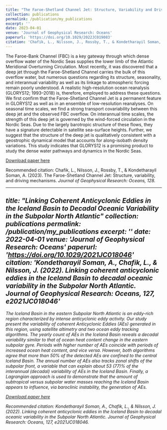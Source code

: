 ```yaml
---
title: "The Faroe-Shetland Channel Jet: Structure, Variability and Driving Mechanisms"
collection: publications
permalink: /publication/my_publications
excerpt: ''
date: 2023-04-01
venue: 'Journal of Geophysical Research: Oceans'
paperurl: 'https://doi.org/10.1029/2022JC019083'
citation: 'Chafik, L., Nilsson, J., Rossby, T., & Kondetharayil Soman, A. (2023). The Faroe-Shetland Channel Jet: Structure, variability, and driving mechanisms. Journal of Geophysical Research: Oceans, 128, DOI-10.1029/2022JC019083'
---
```

The Faroe-Bank Channel (FBC) is a key gateway through which dense overflow water of the Nordic Seas supplies the lower limb of the Atlantic Meridional Overturning Circulation. Most recently, it was discovered that a deep jet through the Faroe-Shetland Channel carries the bulk of this overflow water, but numerous questions regarding its structure, seasonality, and interannual variability as well as its linkage to atmospheric forcing remain poorly understood. A realistic high-resolution ocean reanalysis (GLORYS12; 1993–2018) is, therefore, employed to address these questions. We first confirm that the Faroe-Shetland Channel Jet is a permanent feature in GLORYS12 as well as in an ensemble of low-resolution reanalyses. On seasonal time scales, we find a strong transport covariability between this deep jet and the observed FBC overflow. On interannual time scales, the strength of this deep jet is governed by the wind-forced circulation in the Nordic Seas. Due to the largely barotropic structure of these flows, they have a signature detectable in satellite sea-surface heights. Further, we suggest that the structure of the deep jet is qualitatively consistent with a geostrophic dynamical model that accounts for along-isobath density variations. This study indicates that GLORYS12 is a promising product to study the dense water pathways and dynamics in the Nordic Seas.

[Download paper here](https://doi.org/10.1029/2022JC019083)

Recommended citation: Chafik, L., Nilsson, J., Rossby, T., & Kondetharayil Soman, A. (2023). The Faroe-Shetland Channel Jet: Structure, variability, and driving mechanisms. <i>Journal of Geophysical Research: Oceans<i>, 128.



---
title: "Linking Coherent Anticyclonic Eddies in the Iceland Basin to Decadal Oceanic Variability in the Subpolar North Atlantic"
collection: publications
permalink: /publication/my_publications
excerpt: ''
date: 2022-04-01
venue: 'Journal of Geophysical Research: Oceans'
paperurl: 'https://doi.org/10.1029/2021JC018046'
citation: 'Kondetharayil Soman, A., Chafik, L., & Nilsson, J. (2022). Linking coherent anticyclonic eddies in the Iceland Basin to decadal oceanic variability in the Subpolar North Atlantic. Journal of Geophysical Research: Oceans, 127, e2021JC018046'
---
The Iceland Basin in the eastern Subpolar North Atlantic is an eddy-rich region characterized by intense anticyclonic eddy activity. Our study present the variability of coherent Anticyclonic Eddies (AEs) generated in this region, using satellite altimetry and two ocean eddy tracking algorithms. The yearly count of AEs in the Iceland Basin reveals a decadal variability similar to that of ocean heat content change in the eastern subpolar gyre. Periods with higher number of AEs coincide with periods of increased ocean heat content, and vice versa. However, both algorithms agree that more than 50% of the detected AEs are confined to the central Iceland Basin. The annual number of AEs also tracks zonal shifts of the subpolar front, a variable that can explain about 53 (77)% of the interannual (decadal) variability of AEs in the Iceland Basin. Finally, a Lagrangian approach is used to demonstrate that the amount of subtropical versus subpolar water masses reaching the Iceland Basin appears to influence, via baroclinic instability, the generation of AEs.

[Download paper here](https://doi.org/10.1029/2022JC019083)

Recommended citation: Kondetharayil Soman, A., Chafik, L., & Nilsson, J. (2022). Linking coherent anticyclonic eddies in the Iceland Basin to decadal oceanic variability in the Subpolar North Atlantic. <i>Journal of Geophysical Research: Oceans<i>, 127, e2021JC018046.